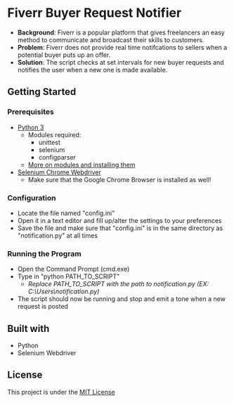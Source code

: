 # Fiverr Buyer Request Notifier
- __Background__: Fiverr is a popular platform that gives freelancers an easy method to communicate and broadcast their skills to customers.
- __Problem__: Fiverr does not provide real time notifcations to sellers when a potential buyer puts up an offer.
- __Solution__: The script checks at set intervals for new buyer requests and notifies the user when a new one is made available.
## Getting Started
### Prerequisites
- [Python 3](https://www.python.org/downloads/)
  - Modules required:
    - unittest
    - selenium
    - configparser
  - [More on modules and installing them](https://docs.python.org/2/tutorial/modules.html)
- [Selenium Chrome Webdriver](https://sites.google.com/a/chromium.org/chromedriver/)
  - Make sure that the Google Chrome Browser is installed as well!
### Configuration
- Locate the file named "config.ini"
- Open it in a text editor and fill up/alter the settings to your preferences
- Save the file and make sure that "config.ini" is in the same directory as "notification.py" at all times
### Running the Program
- Open the Command Prompt (cmd.exe)
- Type in "python PATH_TO_SCRIPT"
  - _Replace PATH_TO_SCRIPT with the path to notification.py (EX: C:\Users\notification.py)_
- The script should now be running and stop and emit a tone when a new request is posted
## Built with
- Python
- Selenium Webdriver
## License
This project is under the [MIT License](../../LICENSE.md)
